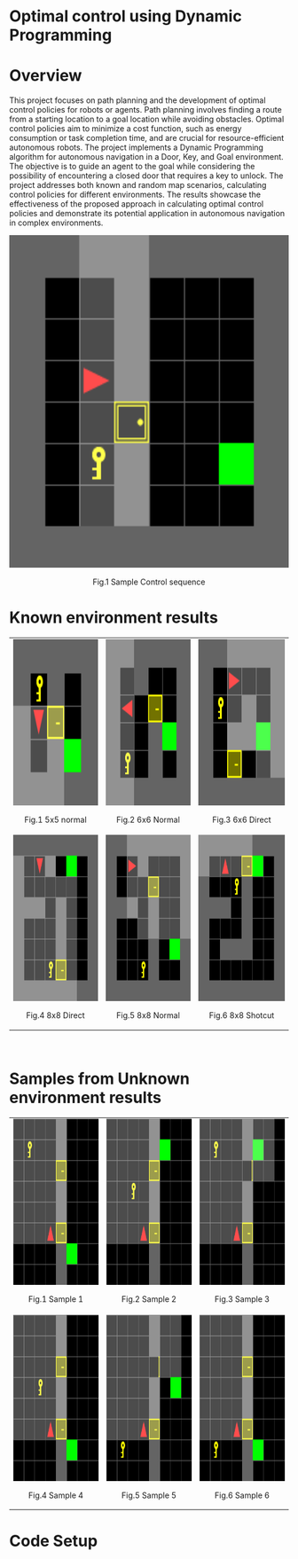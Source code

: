 # Optimal control using Dynamic Programming

<h1><b> Overview </b></h1>
This project focuses on path planning and the development of optimal control policies for robots or agents. Path planning involves finding a route from a starting location to a goal location while avoiding obstacles. Optimal control policies aim to minimize a cost function, such as energy consumption or task completion time, and are crucial for resource-efficient autonomous robots. The project implements a Dynamic Programming algorithm for autonomous navigation in a Door, Key, and Goal environment. <br>
The objective is to guide an agent to the goal while considering the possibility of encountering a closed door that requires a key to unlock. The project addresses both known and random map scenarios, calculating control policies for different environments. The results showcase the effectiveness of the proposed approach in calculating optimal control policies and demonstrate its potential application in autonomous navigation in complex environments.


<p align="center">
    <img src="https://github.com/dhruvtalwar18/optimal_control_dynamic_programming/blob/main/Results/gif/doorkey.gif" title="Sample control sequence" style="width: 600px; height: 600px;">
  <br>
  <p align="center">Fig.1 Sample Control sequence</p>
</p>



<h1><b> Known environment results </b></h1>

<table align="center">
  <tr>
    <td align="center">
      <img src="https://github.com/dhruvtalwar18/optimal_control_dynamic_programming/blob/main/Results/Known_envs/doorkey-5x5-normal.gif" title="Image 1" style="width: 300px; height: 300px;" loop>
      <br>
      <p align="center">Fig.1 5x5 normal</p>
    </td>
    <td align="center">
      <img src="https://github.com/dhruvtalwar18/optimal_control_dynamic_programming/blob/main/Results/Known_envs/doorkey-6x6-normal.gif" title="Image 2" style="width: 300px; height: 300px;">
      <br>
      <p align="center">Fig.2 6x6 Normal</p>
    </td>
    <td align="center">
      <img src="https://github.com/dhruvtalwar18/optimal_control_dynamic_programming/blob/main/Results/Known_envs/doorkey-6x6-direct.gif" title="Image 3" style="width: 300px; height: 300px;" autoplay loop muted>
      <br>
      <p align="center">Fig.3 6x6 Direct</p>
    </td>
  </tr>
  <tr>
    <td align="center">
      <img src="https://github.com/dhruvtalwar18/optimal_control_dynamic_programming/blob/main/Results/Known_envs/doorkey-8x8-direct.gif" title="Image 4" style="width: 300px; height: 300px;">
      <br>
      <p align="center">Fig.4 8x8 Direct</p>
    </td>
    <td align="center">
      <img src="https://github.com/dhruvtalwar18/optimal_control_dynamic_programming/blob/main/Results/Known_envs/doorkey-8x8-normal.gif" title="Image 5" style="width: 300px; height: 300px;">
      <br>
      <p align="center">Fig.5 8x8 Normal</p>
    </td>
    <td align="center">
      <img src="https://github.com/dhruvtalwar18/optimal_control_dynamic_programming/blob/main/Results/Known_envs/doorkey-8x8-shortcut.gif" title="Image 6" style="width: 300px; height: 300px;">
      <br>
      <p align="center">Fig.6 8x8 Shotcut</p>
    </td>
  </tr>
</table>

<br>


<h1><b> Samples from Unknown environment results </b></h1>

<table align="center">
  <tr>
    <td align="center">
      <img src="https://github.com/dhruvtalwar18/optimal_control_dynamic_programming/blob/main/Results/Unknown_envs/DoorKey-8x8-12.gif" title="Image 1" style="width: 300px; height: 300px;" loop>
      <br>
      <p align="center">Fig.1 Sample 1</p>
    </td>
    <td align="center">
      <img src="https://github.com/dhruvtalwar18/optimal_control_dynamic_programming/blob/main/Results/Unknown_envs/DoorKey-8x8-16.gif" title="Image 2" style="width: 300px; height: 300px;">
      <br>
      <p align="center">Fig.2 Sample 2</p>
    </td>
    <td align="center">
      <img src="https://github.com/dhruvtalwar18/optimal_control_dynamic_programming/blob/main/Results/Unknown_envs/DoorKey-8x8-2.gif" title="Image 3" style="width: 300px; height: 300px;" autoplay loop muted>
      <br>
      <p align="center">Fig.3 Sample 3</p>
    </td>
  </tr>
  <tr>
    <td align="center">
      <img src="https://github.com/dhruvtalwar18/optimal_control_dynamic_programming/blob/main/Results/Unknown_envs/DoorKey-8x8-24.gif" title="Image 4" style="width: 300px; height: 300px;">
      <br>
      <p align="center">Fig.4 Sample 4</p>
    </td>
    <td align="center">
      <img src="https://github.com/dhruvtalwar18/optimal_control_dynamic_programming/blob/main/Results/Unknown_envs/DoorKey-8x8-30.gif" title="Image 5" style="width: 300px; height: 300px;">
      <br>
      <p align="center">Fig.5 Sample 5</p>
    </td>
    <td align="center">
      <img src="https://github.com/dhruvtalwar18/optimal_control_dynamic_programming/blob/main/Results/Unknown_envs/DoorKey-8x8-36.gif" title="Image 6" style="width: 300px; height: 300px;">
      <br>
      <p align="center">Fig.6 Sample 6</p>
    </td>
  </tr>
</table>



<h1><b> Code Setup </b></h1>



